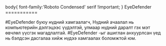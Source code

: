 <link href="http://fonts.googleapis.com/css?family=Roboto:100,300,400|Roboto+Condensed:300,700&amp;subset=latin,cyrillic-ext,latin" rel="stylesheet" type="text/css">
body{
font-family:'Roboto Condensed' serif !important;
}
<body>
EyeDefender
===========

#EyeDefender буюу нүдний хамгаалагч, Нүдний ачаалал нь компьютерийн дэлгэцээс үүдэлтэй, улмаар нүдний даралт гэх мэт өвчлөл үүсгэх магадлалтай.
#EyeDefender -ыг ашиглан анхуурлсан үед нь бэлдсэн дасгалаа хийж нүдээ хамгаалах боломжтой юм.
</body>
